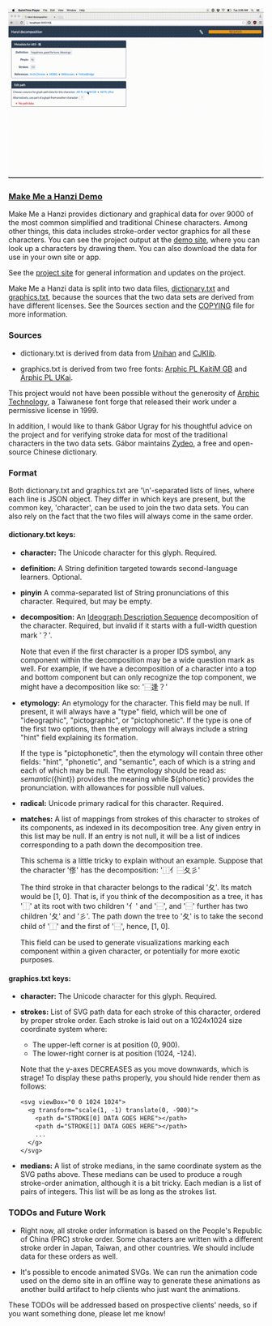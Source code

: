 ![Make Me a Hanzi annotation tool](example.gif)

### [Make Me a Hanzi Demo](http://makemeahanzi.mod.bz)

Make Me a Hanzi provides dictionary and graphical data for over 9000 of the
most common simplified and traditional Chinese characters. Among other things,
this data includes stroke-order vector graphics for all these characters. You
can see the project output at the [demo site](http://makemeahanzi.mod.bz),
where you can look up a characters by drawing them. You can also download the
data for use in your own site or app.

See the [project site](http://skishore.github.io/makemeahanzi) for general
information and updates on the project.

Make Me a Hanzi data is split into two data files,
[dictionary.txt](https://github.com/skishore/makemeahanzi/blob/master/dictionary.txt)
and [graphics.txt](https://github.com/skishore/makemeahanzi/blob/master/graphics.txt),
because the sources that the two data sets are derived from have different
licenses. See the Sources section and the
[COPYING](https://github.com/skishore/makemeahanzi/blob/master/COPYING)
file for more information.

### Sources

- dictionary.txt is derived from data from
  [Unihan](http://unicode.org/charts/unihan.html)
  and [CJKlib](https://github.com/cburgmer/cjklib).

- graphics.txt is derived from two free fonts:
  [Arphic PL KaitiM GB](https://apps.ubuntu.com/cat/applications/precise/fonts-arphic-gkai00mp/)
  and [Arphic PL UKai](https://apps.ubuntu.com/cat/applications/fonts-arphic-ukai/).

This project would not have been possible without the generosity of
[Arphic Technology](http://www.arphic.com/), a Taiwanese font forge that
released their work under a permissive license in 1999.

In addition, I would like to thank Gábor Ugray for his thoughtful advice on
the project and for verifying stroke data for most of the traditional
characters in the two data sets. Gábor maintains [Zydeo](http://zydeo.net/),
a free and open-source Chinese dictionary.

### Format

Both dictionary.txt and graphics.txt are '\n'-separated lists of lines, where
each line is JSON object. They differ in which keys are present, but the
common key, 'character', can be used to join the two data sets. You can also
rely on the fact that the two files will always come in the same order.

#### dictionary.txt keys:

- __character:__ The Unicode character for this glyph. Required.

- __definition:__ A String definition targeted towards second-language
  learners. Optional.

- __pinyin__ A comma-separated list of String pronunciations of this character.
  Required, but may be empty.

- __decomposition:__ An [Ideograph Description Sequence](https://en.wikipedia.org/wiki/Chinese_character_description_languages#Ideographic_Description_Sequences)
  decomposition of the character. Required, but invalid if it starts with a
  full-width question mark '？'.
  
    Note that even if the first character is a
    proper IDS symbol, any component within the decomposition may be a wide
    question mark as well. For example, if we have a decomposition of a
    character into a top and bottom component but can only recognize the top
    component, we might have a decomposition like so: '⿱逢？'

- __etymology:__ An etymology for the character. This field may be null. If
  present, it will always have a "type" field, which will be one of
  "ideographic", "pictographic", or "pictophonetic".
  If the type is one of the first two options, then the etymology will
  always include a string "hint" field explaining its formation.

  If the type is "pictophonetic", then the etymology will contain three
  other fields: "hint", "phonetic", and "semantic", each of which is
  a string and each of which may be null. The etymology should be read as:
      ${semantic} (${hint}) provides the meaning while ${phonetic}
      provides the pronunciation.
  with allowances for possible null values.

- __radical:__ Unicode primary radical for this character. Required.

- __matches:__
  A list of mappings from strokes of this character to strokes of its
  components, as indexed in its decomposition tree. Any given entry in
  this list may be null. If an entry is not null, it will be a list of
  indices corresponding to a path down the decomposition tree.
   
  This schema is a little tricky to explain without an example. Suppose
  that the character '俢' has the decomposition: '⿰亻⿱夂彡'
  
  The third stroke in that character belongs to the radical '夂'.
  Its match would be [1, 0]. That is, if you think of the decomposition as
  a tree, it has '⿰' at its root with two children '亻' and '⿱', and
  '⿱' further has two children '夂' and '彡'. The path down the tree
  to '夂' is to take the second child of '⿰' and the first of '⿱',
  hence, [1, 0].
   
  This field can be used to generate visualizations marking each component
  within a given character, or potentially for more exotic purposes.

#### graphics.txt keys:

- __character:__ The Unicode character for this glyph. Required.

- __strokes:__
  List of SVG path data for each stroke of this character, ordered by
  proper stroke order. Each stroke is laid out on a 1024x1024 size
  coordinate system where:
    - The upper-left corner is at position (0, 900).
    - The lower-right corner is at position (1024, -124).

  Note that the y-axes DECREASES as you move downwards, which is strage!
  To display these paths properly, you should hide render them as follows:

      <svg viewBox="0 0 1024 1024">
        <g transform="scale(1, -1) translate(0, -900)">
          <path d="STROKE[0] DATA GOES HERE"></path>
          <path d="STROKE[1] DATA GOES HERE"></path>
          ...
        </g>
      </svg>

- __medians:__
  A list of stroke medians, in the same coordinate system as the SVG
  paths above. These medians can be used to produce a rough stroke-order
  animation, although it is a bit tricky. Each median is a list of pairs
  of integers. This list will be as long as the strokes list.

### TODOs and Future Work

- Right now, all stroke order information is based on the People's Republic
  of China (PRC) stroke order. Some characters are written with a different
  stroke order in Japan, Taiwan, and other countries. We should include data
  for these orders as well.

- It's possible to encode animated SVGs. We can run the animation code used
  on the demo site in an offline way to generate these animations as another
  build artifact to help clients who just want the animations.

These TODOs will be addressed based on prospective clients' needs, so if you
want something done, please let me know!
